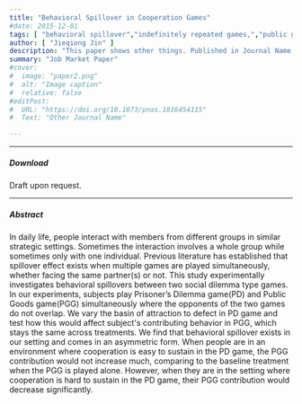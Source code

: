 ```yaml
---
title: "Behavioral Spillover in Cooperation Games" 
#date: 2015-12-01
tags: [ "behavioral spillover","indefinitely repeated games,","public goods game" ]
author: [ "Jieqiong Jin" ]
description: "This paper shows other things. Published in Journal Name, 2015."
summary: "Job Market Paper"
#cover:
#  image: "paper2.png"
#  alt: "Image caption"
#  relative: false
#editPost:
#  URL: "https://doi.org/10.1073/pnas.1816454115"
#  Text: "Other Journal Name"

---
```


---

[//]: # ()
##### Download

Draft upon request.

[//]: # ()
[//]: # (+ [Paper]&#40;paper2.pdf&#41;)

[//]: # (+ [Online appendix]&#40;appendix2.pdf&#41;)

[//]: # (+ [Code and data]&#40;https://github.com/pmichaillat/unemployment-gap&#41;)

[//]: # ()
---

##### Abstract

In daily life, people interact with members from different groups in similar strategic settings. Sometimes the
interaction involves a whole group while sometimes only with one individual. Previous literature has established that
spillover effect exists when multiple games are played simultaneously, whether facing the same partner(s) or not. This
study experimentally investigates behavioral spillovers between two social dilemma type games. In our experiments,
subjects play Prisoner’s Dilemma game(PD) and Public Goods game(PGG) simultaneously where the opponents of the two games
do not overlap. We vary the basin of attraction to defect in PD game and test how this would affect subject's
contributing behavior in PGG, which stays the same across treatments. We find that behavioral spillover exists in our
setting and comes in an asymmetric form. When people are in an environment where cooperation is easy to sustain in the
PD game, the PGG contribution would not increase much, comparing to the baseline treatment when the PGG is played alone.
However, when they are in the setting where cooperation is hard to sustain in the PD game, their PGG contribution would
decrease significantly.

[//]: # (---)

[//]: # (##### Figure X: Figure caption)

[//]: # ()
[//]: # (![]&#40;paper2.png&#41;)

[//]: # ()
[//]: # (---)

[//]: # (##### Citation)

[//]: # ()
[//]: # (Author 1 and Author 2. Year. "Title." *Journal* Volume &#40;Issue&#41;: First page–Last page. https://doi.org/paper_doi.)

[//]: # ()
[//]: # (```BibTeX)

[//]: # (@article{AAYY,)

[//]: # (author = {Author 1 and Author 2},)

[//]: # (doi = {paper_doi},)

[//]: # (journal = {Journal},)

[//]: # (number = {Issue},)

[//]: # (pages = {XXX--YYY},)

[//]: # (title ={Title},)

[//]: # (volume = {Volume},)

[//]: # (year = {Year}})

[//]: # (```)

[//]: # (---)

[//]: # ()
[//]: # (##### Related material)

[//]: # ()
[//]: # (+ [Presentation slides]&#40;presentation2.pdf&#41;)

